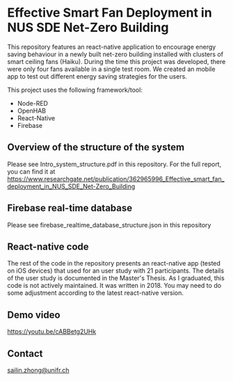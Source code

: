 # Effective Smart Fan Deployment in NUS SDE Net-Zero Building
This repository features an react-native application to encourage energy saving behaviour in a newly built net-zero building installed with clusters of smart ceiling fans (Haiku). During the time this project was developed, there were only four fans available in a single test room. We created an mobile app to test out different energy saving strategies for the users. 

This project uses the following framework/tool:
- Node-RED
- OpenHAB
- React-Native
- Firebase

## Overview of the structure of the system
Please see Intro_system_structure.pdf in this repository. For the full report, you can find it at https://www.researchgate.net/publication/362965996_Effective_smart_fan_deployment_in_NUS_SDE_Net-Zero_Building 

## Firebase real-time database
Please see firebase_realtime_database_structure.json in this repository

## React-native code
The rest of the code in the repository presents an react-native app (tested on iOS devices) that used for an user study with 21 participants. The details of the user study is documented in the Master's Thesis. As I graduated, this code is not actively maintained. It was written in 2018. You may need to do some adjustment according to the latest react-native version. 

## Demo video
https://youtu.be/cABBetg2UHk

## Contact
sailin.zhong@unifr.ch





